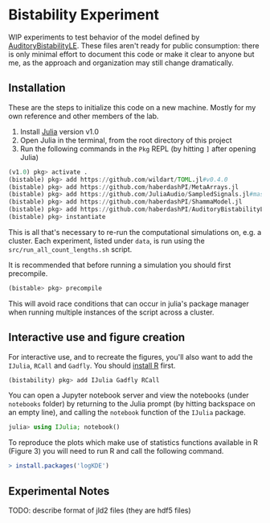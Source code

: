 # Bistability Experiment

WIP experiments to test behavior of the model defined by
[AuditoryBistabilityLE](https://github.com/haberdashPI/AuditoryBistabilityLE).
These files aren't ready for public consumption: there is only minimal effort to
document this code or make it clear to anyone but me, as the approach and
organization may still change dramatically.

## Installation

These are the steps to initialize this code on a new machine. Mostly for my own
reference and other members of the lab.

1.  Install [Julia](https://julialang.org/downloads/) version v1.0
2.  Open Julia in the terminal, from the root directory of this project
3.  Run the following commands in the `Pkg` REPL (by hitting `]` after opening
    Julia)

```julia
(v1.0) pkg> activate .
(bistable) pkg> add https://github.com/wildart/TOML.jl#v0.4.0
(bistable) pkg> add https://github.com/haberdashPI/MetaArrays.jl
(bistable) pkg> add https://github.com/JuliaAudio/SampledSignals.jl#master
(bistable) pkg> add https://github.com/haberdashPI/ShammaModel.jl
(bistable) pkg> add https://github.com/haberdashPI/AuditoryBistabilityLE
(bistable) pkg> instantiate
```

This is all that's necessary to re-run the computational simulations on,
e.g. a cluster. Each experiment, listed under `data`, is run using
the `src/run_all_count_lengths.sh` script.

It is recommended that before running a simulation you should first precompile.

```julia
(bistable> pkg> precompile
```

This will avoid race conditions that can occur in julia's package manager
when running multiple instances of the script across a cluster.

## Interactive use and figure creation

For interactive use, and to recreate the figures, you'll also want to
add the `IJulia`, `RCall` and `Gadfly`. You should [install
R](https://cloud.r-project.org/) first.

```julia
(bistability) pkg> add IJulia Gadfly RCall
```
You can open a Jupyter notebook server and view the notebooks
(under `notebooks` folder) by returning to the Julia prompt (by hitting
backspace on an empty line), and calling the `notebook` function
of the `IJulia` package.

```julia
julia> using IJulia; notebook()
```

To reproduce the plots which make use of statistics functions available in R
(Figure 3) you will need to run R and call the following command.
```R
> install.packages('logKDE')
```
## Experimental Notes

TODO: describe format of jld2 files (they are hdf5 files)
